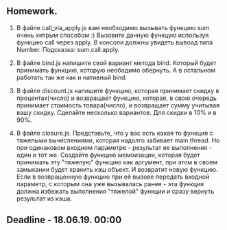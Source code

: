 ## Homework.

1.  В файле call_via_apply.js вам необходимо вызывать функцию sum очень хитрым способом :)
    Вызовите данную функцую используя функцию call через apply. В консоли должны увидеть вывоад типа Number.
    Подсказка: sum.call.apply.

2.  В файле bind.js напишите свой вариант метода bind. Который будет принимать функцию, которую неободимо обернуть. А в остальном работать так же как и нативный bind.

3.  В файле discount.js напишите функцию, которая принимает скидку в процентах(число) и возвращает функцию, которая, в свою очередь принимает стоимость товара(число), и возвращает сумму учитывая вашу скидку. Сделайте несколько вариантов. Для скидки в 10% и в 90%.

4.  В файле closure.js. Представьте, что у вас есть какая то функция с тяжелыми вычеслениями, которая надолго забивает main thread. Но при одинаковом входном параметре - результат ее выполнения - один и тот же. Создайте функцию мемоизации, которая будет принимать эту "тяжелую" функцию как аргумент, при этом в своем замыкании будет хранить кэш объект. И возвратит новую функцию. Если в возвращенную функцию при её вызове передать входной параметр, с которым она уже вызывалась ранее - эта функция должна избежать выполнения "тяжелой" функции и сразу вернуть результат из кэша.

## Deadline - 18.06.19. 00:00
